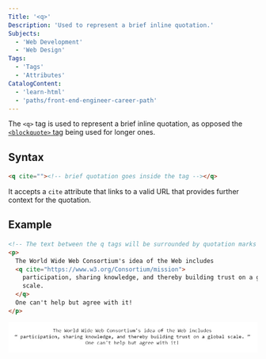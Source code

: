 ```yaml
---
Title: '<q>'
Description: 'Used to represent a brief inline quotation.'
Subjects:
  - 'Web Development'
  - 'Web Design'
Tags:
  - 'Tags'
  - 'Attributes'
CatalogContent:
  - 'learn-html'
  - 'paths/front-end-engineer-career-path'
---
```


The `<q>` tag is used to represent a brief inline quotation, as opposed the [`<blockquote>` tag](https://www.codecademy.com/resources/docs/html/tags/blockquote) being used for longer ones.

## Syntax

```html
<q cite=""><!-- brief quotation goes inside the tag --></q>
```

It accepts a `cite` attribute that links to a valid URL that provides further context for the quotation.

## Example

```html
<!-- The text between the q tags will be surrounded by quotation marks -->
<p>
  The World Wide Web Consortium's idea of the Web includes
  <q cite="https://www.w3.org/Consortium/mission">
    participation, sharing knowledge, and thereby building trust on a global
    scale.
  </q>
  One can't help but agree with it!
</p>
```

![Example of what the rendered text would look like](./q.jpg)
